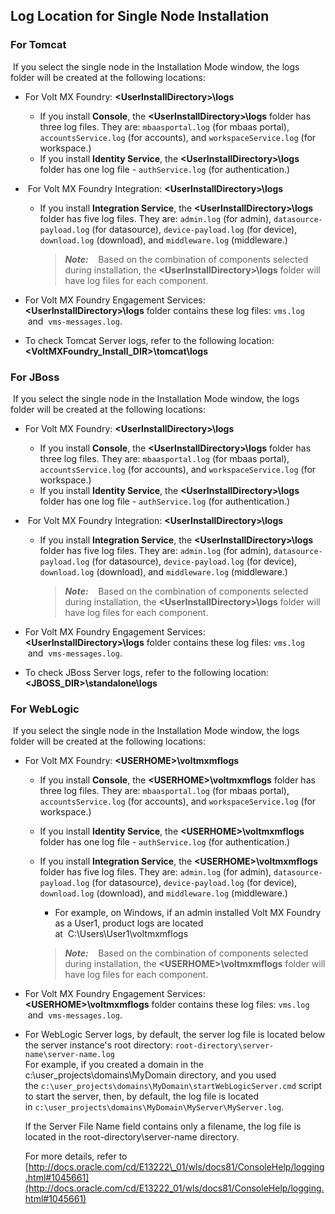                          


Log Location for Single Node Installation
-----------------------------------------

### For Tomcat

 If you select the single node in the Installation Mode window, the logs folder will be created at the following locations:

*   For Volt MX Foundry: **<UserInstallDirectory\>\\logs**
    *   If you install **Console**, the **<UserInstallDirectory\>\\logs** folder has three log files. They are: `mbaasportal.log` (for mbaas portal), `accountsService.log` (for accounts), and `workspaceService.log` (for workspace.)
    *   If you install **Identity Service**, the **<UserInstallDirectory\>\\logs** folder has one log file - `authService.log` (for authentication.)
*    For Volt MX Foundry Integration: **<UserInstallDirectory\>\\logs**
    *   If you install **Integration Service**, the **<UserInstallDirectory\>\\logs** folder has five log files. They are: `admin.log` (for admin), `datasource-payload.log` (for datasource), `device-payload.log` (for device), `download.log` (download), and `middleware.log` (middleware.)
        
        > **_Note:_**    Based on the combination of components selected during installation, the **<UserInstallDirectory\>\\logs** folder will have log files for each component.  
        
*   For Volt MX Foundry Engagement Services: **<UserInstallDirectory\>\\logs** folder contains these log files: `vms.log`  and  `vms-messages.log`.
*   To check Tomcat Server logs, refer to the following location:  
    **<VoltMXFoundry\_Install\_DIR\>\\tomcat\\logs**

### For JBoss

 If you select the single node in the Installation Mode window, the logs folder will be created at the following locations:

*   For Volt MX Foundry: **<UserInstallDirectory\>\\logs**
    *   If you install **Console**, the **<UserInstallDirectory\>\\logs** folder has three log files. They are: `mbaasportal.log` (for mbaas portal), `accountsService.log` (for accounts), and `workspaceService.log` (for workspace.)
    *   If you install **Identity Service**, the **<UserInstallDirectory\>\\logs** folder has one log file - `authService.log` (for authentication.)
*    For Volt MX Foundry Integration: **<UserInstallDirectory\>\\logs**
    *   If you install **Integration Service**, the **<UserInstallDirectory\>\\logs** folder has five log files. They are: `admin.log` (for admin), `datasource-payload.log` (for datasource), `device-payload.log` (for device), `download.log` (download), and `middleware.log` (middleware.)
        
        > **_Note:_**    Based on the combination of components selected during installation, the **<UserInstallDirectory\>\\logs** folder will have log files for each component.  
        
*   For Volt MX Foundry Engagement Services: **<UserInstallDirectory\>\\logs** folder contains these log files: `vms.log`  and  `vms-messages.log`.
*   To check JBoss Server logs, refer to the following location:  
    **<JBOSS\_DIR\>\\standalone\\logs**

### For WebLogic

 If you select the single node in the Installation Mode window, the logs folder will be created at the following locations:

*   For Volt MX Foundry: **<USERHOME\>\\voltmxmflogs**
    *   If you install **Console**, the **<USERHOME\>\\voltmxmflogs** folder has three log files. They are: `mbaasportal.log` (for mbaas portal), `accountsService.log` (for accounts), and `workspaceService.log` (for workspace.)
    *   If you install **Identity Service**, the **<USERHOME\>\\voltmxmflogs** folder has one log file - `authService.log` (for authentication.)
    *   If you install **Integration Service**, the **<USERHOME\>\\voltmxmflogs** folder has five log files. They are: `admin.log` (for admin), `datasource-payload.log` (for datasource), `device-payload.log` (for device), `download.log` (download), and `middleware.log` (middleware.)
        
        *   For example, on Windows, if an admin installed Volt MX Foundry as a User1, product logs are located at  C:\\Users\\User1\\voltmxmflogs    
        
        > **_Note:_**    Based on the combination of components selected during installation, the **<USERHOME\>\\voltmxmflogs** folder will have log files for each component.  
        
*   For Volt MX Foundry Engagement Services: **<USERHOME\>\\voltmxmflogs** folder contains these log files: `vms.log`  and  `vms-messages.log`.
*   For WebLogic Server logs, by default, the server log file is located below the server instance's root directory: `root-directory\server-name\server-name.log`  
    For example, if you created a domain in the c:\\user\_projects\\domains\\MyDomain directory, and you used the `c:\user_projects\domains\MyDomain\startWebLogicServer.cmd` script to start the server, then, by default, the log file is located in `c:\user_projects\domains\MyDomain\MyServer\MyServer.log`.  
      
    If the Server File Name field contains only a filename, the log file is located in the root-directory\\server-name directory.  
      
    For more details, refer to [http://docs.oracle.com/cd/E13222\_01/wls/docs81/ConsoleHelp/logging.html#1045661](http://docs.oracle.com/cd/E13222_01/wls/docs81/ConsoleHelp/logging.html#1045661)
